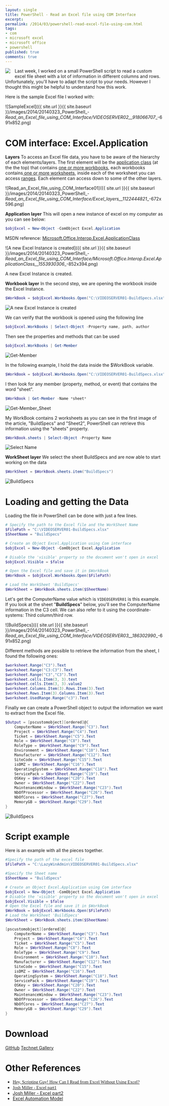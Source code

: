 ```yaml
---
layout: single
title: PowerShell - Read an Excel file using COM Interface
excerpt: 
permalink: /2014/03/powershell-read-excel-file-using-com.html
tags: 
- com
- microsoft excel
- microsoft office
- powershell
published: true
comments: true
---
```



<a href="http://2.bp.blogspot.com/-nnDulVPr8nI/Uy4x0oATYuI/AAAAAAABj1s/v8Nky6kakKY/s1600/2014-03-22+8-57-33+PM.png" imageanchor="1" style="clear: left; float: left; margin-bottom: 1em; margin-right: 1em;"><img border="0" src="http://2.bp.blogspot.com/-nnDulVPr8nI/Uy4x0oATYuI/AAAAAAABj1s/v8Nky6kakKY/s1600/2014-03-22+8-57-33+PM.png" /></a>Last week, I worked on a small PowerShell script to read a custom excel file sheet with a lot of information in different columns and rows. Unfortunately, you'll have to adapt the script to your needs. However I thought this might be helpful to understand how this work.

Here is the sample Excel file I worked with:

![SampleExcel]({{ site.url }}{{ site.baseurl }}/images/2014/20140323_PowerShell_-_Read_an_Excel_file_using_COM_Interface/VIDEOSERVER02__918066707__-691x852.png)

# COM interface: Excel.Application

<b>Layers</b>
To access an Excel file data, you have to be aware of the hierarchy of each elements/layers.
The first element will be the <u>application class</u> (at the the top) that contains <u>one or more workbooks</u>, each workbooks contains<u> one or more worksheets</u>, inside each of the worksheet you can access <u>ranges</u>. Each element can access down to some of the other layers.

![Read_an_Excel_file_using_COM_Interface01]({{ site.url }}{{ site.baseurl }}/images/2014/20140323_PowerShell_-_Read_an_Excel_file_using_COM_Interface/Excel_layers__1122444821__-672x596.png)

**Application layer**
This will open a new instance of excel on my computer as you can see below:

```powershell
$objExcel = New-Object -ComObject Excel.Application
```

MSDN reference: [Microsoft.Office.Interop.Excel.ApplicationClass](http://msdn.microsoft.com/en-us/library/microsoft.office.interop.excel.applicationclass(v=office.11).aspx)

![A new Excel Instance is created]({{ site.url }}{{ site.baseurl }}/images/2014/20140323_PowerShell_-_Read_an_Excel_file_using_COM_Interface/Microsoft.Office.Interop.Excel.ApplicationClass__1553930306__-852x394.png)

A new Excel Instance is created.

**Workbook layer**
In the second step, we are opening the workbook inside the Excel Instance.

```powershell
$WorkBook = $objExcel.Workbooks.Open("C:\VIDEOSERVER01-BuildSpecs.xlsx")
```

![A new Excel Instance is created](http://2.bp.blogspot.com/-Bl2QqCRJIVI/Uy4lsp67mKI/AAAAAAABj0g/KjxjtI5nYe4/s1600/2014-03-22+8-06-40+PM.png)

We can verify that the workbook is opened using the following line

```powershell
$objExcel.WorkBooks | Select-Object -Property name, path, author
```

Then see the properties and methods that can be used

```powershell
$objExcel.WorkBooks | Get-Member
```

![Get-Member](http://1.bp.blogspot.com/-ydMvIBBQYc8/Uy4nAJFXBBI/AAAAAAABj00/Uo106voE_TI/s1600/2014-03-22+8-12-14+PM.png)

In the following example, I hold the data inside the $WorkBook variable.

```powershell
$WorkBook = $objExcel.Workbooks.Open("C:\VIDEOSERVER01-BuildSpecs.xlsx")
```

I then look for any member (property, method, or event) that contains the word "sheet".

```powershell
$WorkBook | Get-Member -Name *sheet*
```

![Get-Member_Sheet](http://4.bp.blogspot.com/-22dsI3DX1EQ/Uy4royVEhGI/AAAAAAABj1A/Wn0iy7AtwLw/s1600/2014-03-22+8-22-51+PM.png)

My WorkBook contains 2 worksheets as you can see in the first image of the article, "BuildSpecs" and "Sheet2", PowerShell can retrieve this information using the "sheets" property.

```powershell
$WorkBook.sheets | Select-Object -Property Name
```

![Select Name](http://4.bp.blogspot.com/-X0VcTeIfl0I/Uy4rvJM0q7I/AAAAAAABj1I/3PKCNLPEQSs/s1600/2014-03-22+8-24-02+PM.png)

**WorkSheet layer**
We select the sheet BuildSpecs and are now able to start working on the data

```powershell
$WorkSheet = $WorkBook.sheets.item("BuildSpecs")
```

![BuildSpecs](http://1.bp.blogspot.com/-AIdNtL3p3d4/Uy4rxFHxaFI/AAAAAAABj1Q/Ggsa5YSmrok/s1600/2014-03-22+8-30-11+PM.png)

# Loading and getting the Data

Loading the file in PowerShell can be done with just a few lines.

```powershell
# Specify the path to the Excel file and the WorkSheet Name
$FilePath = "C:\VIDEOSERVER01-BuildSpecs.xlsx"
$SheetName = "BuildSpecs"

# Create an Object Excel.Application using Com interface
$objExcel = New-Object -ComObject Excel.Application

# Disable the 'visible' property so the document won't open in excel
$objExcel.Visible = $false

# Open the Excel file and save it in $WorkBook
$WorkBook = $objExcel.Workbooks.Open($FilePath)

# Load the WorkSheet 'BuildSpecs'
$WorkSheet = $WorkBook.sheets.item($SheetName)
```

Let's get the ComputerName value which is `VIDEOSERVER01` is this example.
If you look at the sheet "<b>BuildSpecs</b>" below, you'll see the ComputerName information in the C3 cell. We can also refer to it using the coordinate-systems: Third column/third row.

![BuildSpecs]({{ site.url }}{{ site.baseurl }}/images/2014/20140323_PowerShell_-_Read_an_Excel_file_using_COM_Interface/VIDEOSERVER03__186302990__-691x852.png)

Different methods are possible to retrieve the information from the sheet, I found the following ones:

```powershell
$worksheet.Range("C3").Text
$worksheet.Range("C3:C3").Text
$worksheet.Range("C3","C3").Text
$worksheet.cells.Item(3, 3).text
$worksheet.cells.Item(3, 3).value2
$worksheet.Columns.Item(3).Rows.Item(3).Text
$worksheet.Rows.Item(3).Columns.Item(3).Text
$worksheet.UsedRange.Range("c3").Text
```

Finally we can create a PowerShell object to output the information we want to extract from the Excel file.

```powershell
$Output = [pscustomobject][ordered]@{
    ComputerName = $WorkSheet.Range("C3").Text
    Project = $WorkSheet.Range("C4").Text
    Ticket = $WorkSheet.Range("C5").Text
    Role = $WorkSheet.Range("C8").Text
    RoleType = $WorkSheet.Range("C9").Text
    Environment = $WorkSheet.Range("C10").Text
    Manufacturer = $WorkSheet.Range("C12").Text
    SiteCode = $WorkSheet.Range("C15").Text
    isDMZ = $WorkSheet.Range("C16").Text
    OperatingSystem = $WorkSheet.Range("C18").Text
    ServicePack = $WorkSheet.Range("C19").Text
    OSKey = $WorkSheet.Range("C20").Text
    Owner = $WorkSheet.Range("C22").Text
    MaintenanceWindow = $WorkSheet.Range("C23").Text
    NbOfProcessor = $WorkSheet.Range("C26").Text
    NbOfCores = $WorkSheet.Range("C27").Text
    MemoryGB = $WorkSheet.Range("C29").Text
}
```

![BuildSpecs](http://3.bp.blogspot.com/-0X6m94skkjo/Uy41tyg933I/AAAAAAABj14/ANHlIsQtoa0/s1600/2014-03-22+9-14-51+PM.png)

# Script example

Here is an example with all the pieces together.

```powershell
#Specify the path of the excel file
$FilePath = "C:\LazyWinAdmin\VIDEOSERVER01-BuildSpecs.xlsx"

#Specify the Sheet name
$SheetName = "BuildSpecs"

# Create an Object Excel.Application using Com interface
$objExcel = New-Object -ComObject Excel.Application
# Disable the 'visible' property so the document won't open in excel
$objExcel.Visible = $false
# Open the Excel file and save it in $WorkBook
$WorkBook = $objExcel.Workbooks.Open($FilePath)
# Load the WorkSheet 'BuildSpecs'
$WorkSheet = $WorkBook.sheets.item($SheetName)

[pscustomobject][ordered]@{
    ComputerName = $WorkSheet.Range("C3").Text
    Project = $WorkSheet.Range("C4").Text
    Ticket = $WorkSheet.Range("C5").Text
    Role = $WorkSheet.Range("C8").Text
    RoleType = $WorkSheet.Range("C9").Text
    Environment = $WorkSheet.Range("C10").Text
    Manufacturer = $WorkSheet.Range("C12").Text
    SiteCode = $WorkSheet.Range("C15").Text
    isDMZ = $WorkSheet.Range("C16").Text
    OperatingSystem = $WorkSheet.Range("C18").Text
    ServicePack = $WorkSheet.Range("C19").Text
    OSKey = $WorkSheet.Range("C20").Text
    Owner = $WorkSheet.Range("C22").Text
    MaintenanceWindow = $WorkSheet.Range("C23").Text
    NbOfProcessor = $WorkSheet.Range("C26").Text
    NbOfCores = $WorkSheet.Range("C27").Text
    MemoryGB = $WorkSheet.Range("C29").Text
}
```

# Download

<a href="https://github.com/lazywinadmin/PowerShell/tree/master/TOOL-Read-ExcelFile" target="_blank">GitHub</a>
<a href="http://gallery.technet.microsoft.com/Read-Excel-File-using-COM-809deb32" target="_blank">Technet Gallery</a>

# Other References

* <a href="http://blogs.technet.com/b/heyscriptingguy/archive/2008/09/11/how-can-i-read-from-excel-without-using-excel.aspx" style="font-family: '';" target="_blank">Hey, Scripting Guy! How Can I Read from Excel Without Using Excel?</a>
* <a href="http://import-powershell.blogspot.ca/2012/03/excel-part-1.html" style="font-family: '';" target="_blank">Josh Miller - Excel part1</a>
* <a href="http://import-powershell.blogspot.ca/2012/04/excel-part-2-import-excel.html" target="_blank">Josh Miller - Excel part2</a>
* <a href="http://msdn.microsoft.com/en-us/library/bb149081.aspx" target="_blank">Excel Automation Model</a>